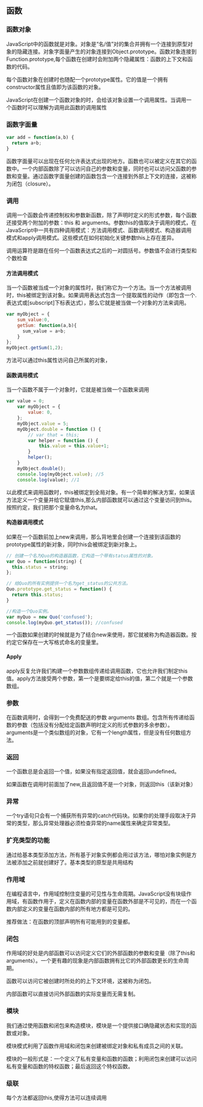 ## 函数

### 函数对象

JavaScript中的函数就是对象。对象是“名/值”对的集合并拥有一个连接到原型对象的隐藏连接。对象字面量产生的对象连接到Object.prototype。函数对象连接到Function.prototype,每个函数在创建时会附加两个隐藏属性：函数的上下文和函数的代码。

每个函数对象在创建时也随配一个prototype属性。它的值是一个拥有constructor属性且值即为该函数的对象。

JavaScript在创建一个函数对象的时，会给该对象设置一个调用属性。当调用一个函数时可以理解为调用此函数的调用属性

### 函数字面量

```javascript
var add = function(a,b) {
  return a+b;
}
```
函数字面量可以出现在任何允许表达式出现的地方。函数也可以被定义在其它的函数中。一个内部函数除了可以访问自己的参数和变量，同时也可以访问父函数的参数和变量。通过函数字面量创建的函数包含一个连接到外部上下文的连接，这被称为闭包（closure）。

### 调用

调用一个函数会传递控制权和参数新函数，除了声明时定义的形式参数，每个函数还接受两个附加的参数：this 和 arguments。参数this的值取决于调用的模式，在JavaScript中一共有四种调用模式：方法调用模式、函数调用模式、构造器调用模式和apply调用模式。这些模式在如何初始化关键参数this上存在差异。

调用运算符是跟在任何一个函数表达式之后的一对圆括号。参数值不会进行类型和个数检查

#### 方法调用模式

当一个函数被当成一个对象的属性时，我们称它为一个方法。当一个方法被调用时，this被绑定到该对象。如果调用表达式包含一个提取属性的动作（即包含一个.表达式或[subscript]下标表达式），那么它就是被当做一个对象的方法来调用。
```javascript
var myObject = {
    sum_value:0,
    getSum: function(a,b){
      sum_value = a+b; 
    }
};
myObject.getSum(1,2);
```
方法可以通过this属性访问自己所属的对象，

#### 函数调用模式

当一个函数不属于一个对象时，它就是被当做一个函数来调用
```javascript
var value = 0;
    var myObject = {
        value: 0,
    };
    myObject.value = 5;
    myObject.double = function () {
        // var that = this;
        var helper = function () {
            this.value = this.value+1;
        }
        helper();
    }
    myObject.double();
    console.log(myObject.value); //5
    console.log(value); //1
```
以此模式来调用函数时，this被绑定到全局对象。有一个简单的解决方案，如果该方法定义一个变量并给它赋值this,那么内部函数就可以通过这个变量访问到this。按照约定，我们把那个变量命名为that。

#### 构造器调用模式

如果在一个函数前加上new来调用，那么背地里会创建一个连接到该函数的prototype属性的新对象，同时this会被绑定到新对象上。
```javascript
// 创建一个名为Quo的构造器函数，它构造一个带有status属性的对象。
var Quo = function(string) {
  this.status = string;
};

// 给Quo的所有实例提供一个名为get_status的公共方法。
Quo.prototype.get_status = function() {
  return this.status;
}

//构造一个Quo实例。
var myQuo = new Quo('confused');
console.log(myQuo.get_status()); //confused
```
一个函数如果创建的时候就是为了结合new来使用，那它就被称为构造器函数。按约定它保存在一大写格式命名的变量里。

#### Apply

apply反复允许我们构建一个参数数组传递给调用函数，它也允许我们制定this值。apply方法接受两个参数，第一个是要绑定给this的值，第二个就是一个参数数组。

### 参数

在函数调用时，会得到一个免费配送的参数 arguments 数组。包含所有传递给函数的参数（包括没有分配给定函数声明时定义的形式参数的多余参数）。arguments是一个类似数组的对象，它有一个length属性，但是没有任何数组方法。

### 返回

一个函数总是会返回一个值，如果没有指定返回值，就会返回undefined。

如果函数在调用时前面加了new,且返回值不是一个对象，则返回this（该新对象）

### 异常

一个try语句只会有一个捕获所有异常的catch代码块。如果你的处理手段取决于异常的类型，那么异常处理器必须检查异常的name属性来确定异常类型。

### 扩充类型的功能

通过给基本类型添加方法，所有基于对象实例都会用过该方法，哪怕对象实例是方法被添加之前就创建好了。基本类型的原型是共用结构

### 作用域

在编程语言中，作用域控制住变量的可见性与生命周期。JavaScript没有块级作用域，有函数作用于，定义在函数内部的变量在函数外部是不可见的，而在一个函数内部定义的变量在函数内部的所有地方都是可见的。

推荐做法：在函数的顶部声明所有可能用到的变量都。

### 闭包

作用域的好处是内部函数可以访问定义它们的外部函数的参数和变量（除了this和arguments）。一个更有趣的现象是内部函数拥有比它的外部函数更长的生命周期。

函数可以访问它被创建时所处的的上下文环境，这被称为闭包。

内部函数可以直接访问外部函数的实际变量而无需复制。

### 模块

我们通过使用函数和闭包来构造模块，模块是一个提供接口确隐藏状态和实现的函数或对象。

模块模式利用了函数作用域和闭包来创建被绑定对象和私有成员之间的关联。

模块的一般形式是：一个定义了私有变量和函数的函数；利用闭包来创建可以访问私有变量和函数的特权函数；最后返回这个特权函数。


### 级联

每个方法都返回this,使得方法可以连续调用

### 